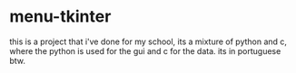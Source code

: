 # menu-tkinter
this is a project that i've done for my school, its a mixture of python and c, where the python is used for the gui and c for the data. its in portuguese btw.
